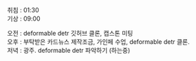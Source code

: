 취침 : 01:30  
기상 : 09:00  
  
오전 : deformable detr 깃허브 클론, 캡스톤 미팅  
오후 : 부탁받은 카드뉴스 제작조금, 가인페 수업, deformable detr 클론.  
저녁 : 광주. deformable detr 파악하기  (하는중)
